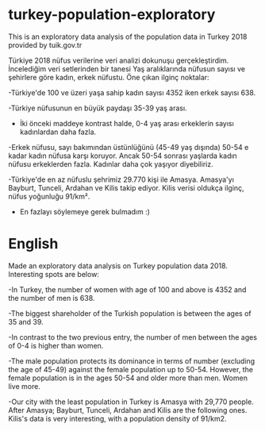 # turkey-population-exploratory
This is an exploratory data analysis of the population data in Turkey 2018 provided by tuik.gov.tr

Türkiye 2018 nüfus verilerine veri analizi dokunuşu gerçekleştirdim. İncelediğim veri setlerinden bir tanesi Yaş aralıklarında nüfusun sayısı ve şehirlere göre kadın, erkek nüfustu. Öne çıkan ilginç noktalar:

-Türkiye'de 100 ve üzeri yaşa sahip kadın sayısı 4352 iken erkek sayısı 638.

-Türkiye nüfusunun en büyük paydaşı 35-39 yaş arası.

- İki önceki maddeye kontrast halde, 0-4 yaş arası erkeklerin sayısı kadınlardan daha fazla.

-Erkek nüfusu, sayı bakımından üstünlüğünü (45-49 yaş dışında) 50-54 e kadar kadın nüfusa karşı koruyor. Ancak 50-54 sonrası yaşlarda kadın nüfusu erkeklerden fazla. Kadınlar daha çok yaşıyor diyebiliriz.

-Türkiye'de en az nüfuslu şehrimiz 29.770 kişi ile Amasya. Amasya'yı Bayburt, Tunceli, Ardahan ve Kilis takip ediyor. Kilis verisi oldukça ilginç, nüfus yoğunluğu 91/km².

- En fazlayı söylemeye gerek bulmadım :)

# English

Made an exploratory data analysis on Turkey population data 2018. Interesting spots are below:

-In Turkey, the number of women with age of 100 and above is 4352 and the number of men is 638.

-The biggest shareholder of the Turkish population is between the ages of 35 and 39.

-In contrast to the two previous entry, the number of men between the ages of 0-4 is higher than women.

-The male population protects its dominance in terms of number (excluding the age of 45-49) against the female population up to 50-54. However, the female population is in the ages 50-54 and older more than men. Women live more.

-Our city with the least population in Turkey is Amasya with 29,770 people. After Amasya; Bayburt, Tunceli, Ardahan and Kilis are the following ones. Kilis's data is very interesting, with a population density of 91/km2.
